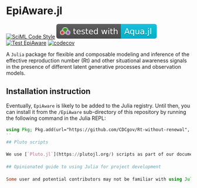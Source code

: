 # EpiAware.jl

[![SciML Code Style](https://img.shields.io/static/v1?label=code%20style&message=SciML&color=9558b2&labelColor=389826)](https://github.com/SciML/SciMLStyle)
![Aqua QA](https://raw.githubusercontent.com/JuliaTesting/Aqua.jl/master/badge.svg)
[![Test EpiAware](https://github.com/CDCgov/Rt-without-renewal/actions/workflows/test-EpiAware.yaml/badge.svg)](https://github.com/CDCgov/Rt-without-renewal/actions/workflows/test-EpiAware.yaml)
[![codecov](https://codecov.io/gh/CDCgov/Rt-without-renewal/graph/badge.svg?token=IX4GIA8F0H)](https://codecov.io/gh/CDCgov/Rt-without-renewal)

A `Julia` package for flexible and composable modeling and inference of the effective reproduction number (Rt) and other situational awareness signals in the presence of different latent generative processes and observation models.

## Installation instruction

Eventually, `EpiAware` is likely to be added to the Julia registry. Until then, you can install it from the `/EpiAware` sub-directory of this repository by running the following command in the Julia REPL:

```julia
using Pkg; Pkg.add(url="https://github.com/CDCgov/Rt-without-renewal", subdir="EpiAware")
``
## Pluto scripts

We use [`Pluto.jl`](https://plutojl.org/) scripts as part of our documentation and testing. The scripts are located in `docs/src/examples` and can be run using the `Pluto.jl` package. We recommend using the version of `Pluto` that is pinned in the `Project.toml` file defining the documentation environment. An entry point to running or developing this documentation is the `docs/pluto-scripts.sh` bash shell script. Run this from the root directory of this repository.

## Opinionated guide to using Julia for project development

Some user and potential contributors may not be familiar with using Julia for, or part of, project development. In documentation we give our opinions on how to use Julia for project development focussing on Julia version control with the command line tool `juliaup`, typical patterns for using stacked environments and useful settings for development using the Julia extension of VS-Code as an interactive development environment (IDE) for Julia project. Please find the documentation [here](https://cdcgov.github.io/Rt-without-renewal/dev/man/getting-started-julia/).
